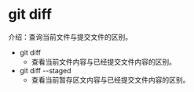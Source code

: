 # git diff
介绍：查询当前文件与提交文件的区别。
- git diff
    - 查看当前文件内容与已经提交文件内容的区别。
- git diff --staged
    - 查看当前暂存区文内容与已经提交文件内容的区别。
